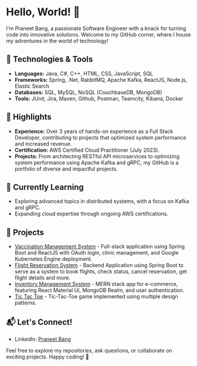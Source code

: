 # Hello, World! 👋

I'm Praneet Bang, a passionate Software Engineer with a knack for turning code into innovative solutions. Welcome to my GitHub corner, where I house my adventures in the world of technology!

## 🔧 Technologies & Tools

- **Languages:** Java, C#, C++, HTML, CSS, JavaScript, SQL
- **Frameworks:** Spring, .Net, RabbitMQ, Apache Kafka, ReactJS, Node.js, Elastic Search
- **Databases:** SQL, MySQL, NoSQL (CouchbaseDB, MongoDB)
- **Tools:** JUnit, Jira, Maven, Github, Postman, Teamcity, Kibana, Docker

## 🚀 Highlights

- **Experience:** Over 3 years of hands-on experience as a Full Stack Developer, contributing to projects that optimized system performance and increased revenue.
- **Certification:** AWS Certified Cloud Practitioner (July 2023).
- **Projects:** From architecting RESTful API microservices to optimizing system performance using Apache Kafka and gRPC, my GitHub is a portfolio of diverse and impactful projects.

## 🌱 Currently Learning

- Exploring advanced topics in distributed systems, with a focus on Kafka and gRPC.
- Expanding cloud expertise through ongoing AWS certifications.

## 🚀 Projects

- [Vaccination Management System](https://github.com/praneetbang/Vaccination-Management-System) - Full-stack application using Spring Boot and ReactJS with OAuth login, clinic management, and Google Kubernetes Engine deployment.
- [Flight Reservation System](https://github.com/praneetbang/Flight-Reservation-System---SpringBoot-MVC) - Backend Application using Spring Boot to serve as a system to book flights, check status, cancel reservation, get flight details and more.
- [Inventory Management System](https://github.com/praneetbang/Inventory-Management-System-MERN) - MERN stack app for e-commerce, featuring React Material UI, MongoDB Realm, and user authentication.
- [Tic Tac Toe](https://github.com/praneetbang/Tic-Tac-Toe-Design-Patterns) - Tic-Tac-Toe game implemented using multiple design patterns.

## 📬 Let's Connect!

- LinkedIn: [Praneet Bang](https://www.linkedin.com/in/praneet-bang)

Feel free to explore my repositories, ask questions, or collaborate on exciting projects. Happy coding! 🚀

